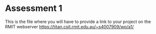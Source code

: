 # Assessment 1
This is the file where you will have to provide a link to your project on the RMIT webserver
https://titan.csit.rmit.edu.au/~s4007909/wp/a1/

